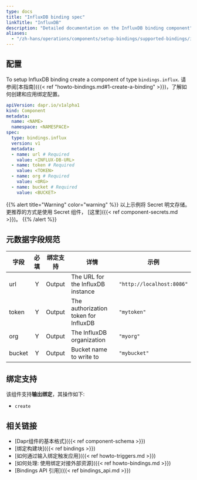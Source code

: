 ```yaml
---
type: docs
title: "InfluxDB binding spec"
linkTitle: "InfluxDB"
description: "Detailed documentation on the InfluxDB binding component"
aliases:
  - "/zh-hans/operations/components/setup-bindings/supported-bindings/influxdb/"
---
```


## 配置

To setup InfluxDB binding create a component of type `bindings.influx`. 请参阅[本指南]({{< ref "howto-bindings.md#1-create-a-binding" >}})，了解如何创建和应用绑定配置。


```yaml
apiVersion: dapr.io/v1alpha1
kind: Component
metadata:
  name: <NAME>
  namespace: <NAMESPACE>
spec:
  type: bindings.influx
  version: v1
  metadata:
  - name: url # Required
    value: <INFLUX-DB-URL>
  - name: token # Required
    value: <TOKEN>
  - name: org # Required
    value: <ORG>
  - name: bucket # Required
    value: <BUCKET>
```

{{% alert title="Warning" color="warning" %}}
以上示例将 Secret 明文存储。 更推荐的方式是使用 Secret 组件， [这里]({{< ref component-secrets.md >}})。
{{% /alert %}}

## 元数据字段规范

| 字段     | 必填 | 绑定支持   | 详情                                   | 示例                        |
| ------ |:--:| ------ | ------------------------------------ | ------------------------- |
| url    | Y  | Output | The URL for the InfluxDB instance    | `"http://localhost:8086"` |
| token  | Y  | Output | The authorization token for InfluxDB | `"mytoken"`               |
| org    | Y  | Output | The InfluxDB organization            | `"myorg"`                 |
| bucket | Y  | Output | Bucket name to write to              | `"mybucket"`              |

## 绑定支持

该组件支持**输出绑定**，其操作如下:

- `create`

## 相关链接

- [Dapr组件的基本格式]({{< ref component-schema >}})
- [绑定构建块]({{< ref bindings >}})
- [如何通过输入绑定触发应用]({{< ref howto-triggers.md >}})
- [如何处理: 使用绑定对接外部资源]({{< ref howto-bindings.md >}})
- [Bindings API 引用]({{< ref bindings_api.md >}})

